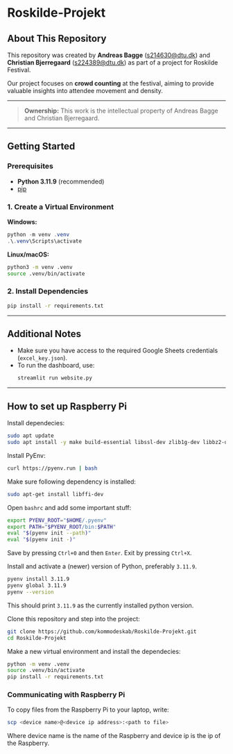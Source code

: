 # Roskilde-Projekt

## About This Repository

This repository was created by **Andreas Bagge** ([s214630@dtu.dk](mailto:s214630@dtu.dk)) and **Christian Bjerregaard** ([s224389@dtu.dk](mailto:s224389@dtu.dk)) as part of a project for Roskilde Festival.

Our project focuses on **crowd counting** at the festival, aiming to provide valuable insights into attendee movement and density.

---

> **Ownership:**
> This work is the intellectual property of Andreas Bagge and Christian Bjerregaard.

---

## Getting Started

### Prerequisites
- **Python 3.11.9** (recommended)
- [pip](https://pip.pypa.io/en/stable/)

### 1. Create a Virtual Environment

**Windows:**
```powershell
python -m venv .venv
.\.venv\Scripts\activate
```

**Linux/macOS:**
```bash
python3 -m venv .venv
source .venv/bin/activate
```

### 2. Install Dependencies

```bash
pip install -r requirements.txt
```

---

## Additional Notes
- Make sure you have access to the required Google Sheets credentials (`excel_key.json`).
- To run the dashboard, use:
  ```bash
  streamlit run website.py
  ```
---

## How to set up Raspberry Pi
Install dependecies:
```bash
sudo apt update
sudo apt install -y make build-essential libssl-dev zlib1g-dev libbz2-dev libreadline-dev libsqlite3-dev wget curl llvm libncursesw5-dev xz-utils tk-dev libxml2-dev libxmlsec1-dev libffi-dev liblzma-dev git
```

Install PyEnv:
```bash
curl https://pyenv.run | bash
```

Make sure following dependency is installed:
```bash
sudo apt-get install libffi-dev
```

Open `bashrc` and add some important stuff:
```bash
export PYENV_ROOT="$HOME/.pyenv"
export PATH="$PYENV_ROOT/bin:$PATH"
eval "$(pyenv init --path)"
eval "$(pyenv init -)"
```
Save by pressing `Ctrl+0` and then `Enter`. Exit by pressing `Ctrl+X`.

Install and activate a (newer) version of Python, preferably `3.11.9`.
```bash
pyenv install 3.11.9
pyenv global 3.11.9
pyenv --version
```
This should print `3.11.9` as the currently installed python version. 

Clone this repository and step into the project:
```bash
git clone https://github.com/kommodeskab/Roskilde-Projekt.git
cd Roskilde-Projekt
```

Make a new virtual environment and install the dependecies:
```bash
python -m venv .venv
source .venv/bin/activate
pip install -r requirements.txt
```

### Communicating with Raspberry Pi
To copy files from the Raspberry Pi to your laptop, write:
```bash
scp <device name>@<device ip address>:<path to file>
```
Where device name is the name of the Raspberry and device ip is the ip of the Raspberry.